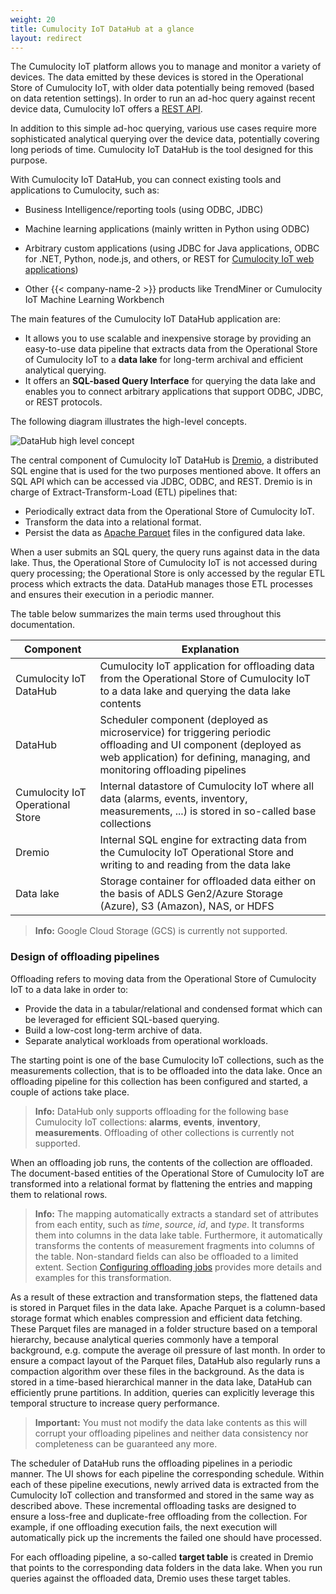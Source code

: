 ```yaml
---
weight: 20
title: Cumulocity IoT DataHub at a glance
layout: redirect
---
```


The Cumulocity IoT platform allows you to manage and monitor a variety of devices. The data emitted by these devices is stored in the Operational Store of Cumulocity IoT, with older data potentially being removed (based on data retention settings). In order to run an ad-hoc query against recent device data, Cumulocity IoT offers a [REST API](/https://www.cumulocity.com/api/#section/REST-implementation).

In addition to this simple ad-hoc querying, various use cases require more sophisticated analytical querying over the device data, potentially covering long periods of time. Cumulocity IoT DataHub is the tool designed for this purpose.

With Cumulocity IoT DataHub, you can connect existing tools and applications to Cumulocity, such as:

* Business Intelligence/reporting tools (using ODBC, JDBC)

* Machine learning applications (mainly written in Python using ODBC)

* Arbitrary custom applications (using JDBC for Java applications, ODBC for .NET, Python, node.js, and others, or REST for [Cumulocity IoT web applications](/concepts/applications/#web-applications))

* Other {{< company-name-2 >}} products like TrendMiner or Cumulocity IoT Machine Learning Workbench

The main features of the Cumulocity IoT DataHub application are:

* It allows you to use scalable and inexpensive storage by providing an easy-to-use data pipeline that extracts data from the Operational Store of Cumulocity IoT to a **data lake** for long-term archival and efficient analytical querying.
* It offers an **SQL-based Query Interface** for querying the data lake and enables you to connect arbitrary applications that support ODBC, JDBC, or REST protocols.

The following diagram illustrates the high-level concepts.

<img src="/images/datahub-guide/datahub-highlevel-concept.png" alt="DataHub high level concept"  style="max-width: 100%">

The central component of Cumulocity IoT DataHub is [Dremio](https://www.dremio.com), a distributed SQL engine that is used for the two purposes mentioned above. It offers an SQL API which can be accessed via JDBC, ODBC, and REST. Dremio is in charge of Extract-Transform-Load (ETL) pipelines that:

* Periodically extract data from the Operational Store of Cumulocity IoT.
* Transform the data into a relational format.
* Persist the data as [Apache Parquet](https://parquet.apache.org/) files in the configured data lake.

When a user submits an SQL query, the query runs against data in the data lake. Thus, the Operational Store of Cumulocity IoT is not accessed during query processing; the Operational Store is only accessed by the regular ETL process which extracts the data. DataHub manages those ETL processes and ensures their execution in a periodic manner.

The table below summarizes the main terms used throughout this documentation.

| Component | Explanation |
| ---  | ---         |
| Cumulocity IoT DataHub | Cumulocity IoT application for offloading data from the Operational Store of Cumulocity IoT to a data lake and querying the data lake contents
| DataHub | Scheduler component (deployed as microservice) for triggering periodic offloading and UI component (deployed as web application) for defining, managing, and monitoring offloading pipelines
| Cumulocity IoT Operational Store | Internal datastore of Cumulocity IoT where all data (alarms, events, inventory, measurements, ...) is stored in so-called base collections
| Dremio | Internal SQL engine for extracting data from the Cumulocity IoT Operational Store and writing to and reading from the data lake
| Data lake | Storage container for offloaded data either on the basis of ADLS Gen2/Azure Storage (Azure), S3 (Amazon), NAS, or HDFS
> **Info:** Google Cloud Storage (GCS) is currently not supported.

### Design of offloading pipelines

Offloading refers to moving data from the Operational Store of Cumulocity IoT to a data lake in order to:

* Provide the data in a tabular/relational and condensed format which can be leveraged for efficient SQL-based querying.
* Build a low-cost long-term archive of data.
* Separate analytical workloads from operational workloads.

The starting point is one of the base Cumulocity IoT collections, such as the measurements collection, that is to be offloaded into the data lake. Once an offloading pipeline for this collection has been configured and started, a couple of actions take place.

> **Info:** DataHub only supports offloading for the following base Cumulocity IoT collections: **alarms**, **events**, **inventory**, **measurements**. Offloading of other collections is currently not supported.

When an offloading job runs, the contents of the collection are offloaded. The document-based entities of the Operational Store of Cumulocity IoT are transformed into a relational format by flattening the entries and mapping them to relational rows.

> **Info:** The mapping automatically extracts a standard set of attributes from each entity, such as *time*, *source*, *id*, and *type*. It transforms them into columns in the data lake table. Furthermore, it automatically transforms the contents of measurement fragments into columns of the table. Non-standard fields can also be offloaded to a limited extent. Section [Configuring offloading jobs](/datahub/working-with-datahub/#configuring-offloading-jobs) provides more details and examples for this transformation.

As a result of these extraction and transformation steps, the flattened data is stored in Parquet files in the data lake. Apache Parquet is a column-based storage format which enables compression and efficient data fetching. These Parquet files are managed in a folder structure based on a temporal hierarchy, because analytical queries commonly have a temporal background, e.g. compute the average oil pressure of last month. In order to ensure a compact layout of the Parquet files, DataHub also regularly runs a compaction algorithm over these files in the background. As the data is stored in a time-based hierarchical manner in the data lake, DataHub can efficiently prune partitions. In addition, queries can explicitly leverage this temporal structure to increase query performance.

> **Important:** You must not modify the data lake contents as this will corrupt your offloading pipelines and neither data consistency nor completeness can be guaranteed any more.

The scheduler of DataHub runs the offloading pipelines in a periodic manner. The UI shows for each pipeline the corresponding schedule. Within each of these pipeline executions, newly arrived data is extracted from the Cumulocity IoT collection and transformed and stored in the same way as described above. These incremental offloading tasks are designed to ensure a loss-free and duplicate-free offloading from the collection. For example, if one offloading execution fails, the next execution will automatically pick up the increments the failed one should have processed.

For each offloading pipeline, a so-called **target table** is created in Dremio that points to the corresponding data folders in the data lake. When you run queries against the offloaded data, Dremio uses these target tables.
